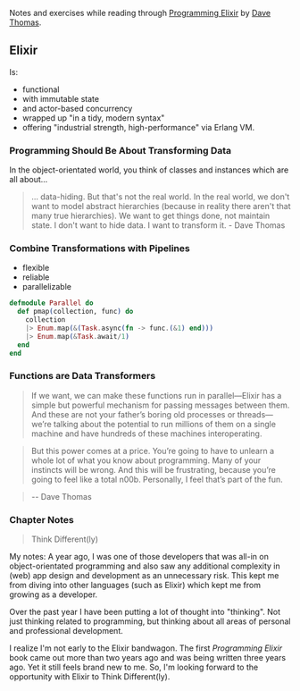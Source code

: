 Notes and exercises while reading through [Programming Elixir](https://pragprog.com/book/elixir13/programming-elixir-1-3) by [Dave Thomas](https://twitter.com/pragdave).

## Elixir

Is:
* functional
* with immutable state
* and actor-based concurrency
* wrapped up "in a tidy, modern syntax"
* offering "industrial strength, high-performance" via Erlang VM.

### Programming Should Be About Transforming Data

In the object-orientated world, you think of classes and instances which are all about...

> ... data-hiding. But that's not the real world. In the real world, we don't want to model abstract hierarchies (because in reality there aren't that many true hierarchies). We want to get things done, not maintain state. I don't want to hide data. I want to transform it. - Dave Thomas

### Combine Transformations with Pipelines

* flexible
* reliable
* parallelizable

```Elixir
defmodule Parallel do
  def pmap(collection, func) do
    collection
    |> Enum.map(&(Task.async(fn -> func.(&1) end)))
    |> Enum.map(&Task.await/1)
  end
end
```

### Functions are Data Transformers

> If we want, we can make these functions run in parallel—Elixir has a simple but powerful mechanism for passing messages between them. And these are not your father’s boring old processes or threads—we’re talking about the potential to run millions of them on a single machine and have hundreds of these machines interoperating.

> But this power comes at a price. You’re going to have to unlearn a whole lot of what you know about programming. Many of your instincts will be wrong. And this will be frustrating, because you’re going to feel like a total n00b. Personally, I feel that’s part of the fun.

> -- Dave Thomas

### Chapter Notes

> Think Different(ly)

My notes: A year ago, I was one of those developers that was all-in on object-orientated programming and also saw any additional complexity in (web) app design and development as an unnecessary risk. This kept me from diving into other languages (such as Elixir) which kept me from growing as a developer.

Over the past year I have been putting a lot of thought into "thinking". Not just thinking related to programming, but thinking about all areas of personal and professional development.

I realize I'm not early to the Elixir bandwagon. The first _Programming Elixir_ book came out more than two years ago and was being written three years ago. Yet it still feels brand new to me. So, I'm looking forward to the opportunity with Elixir to Think Different(ly).
